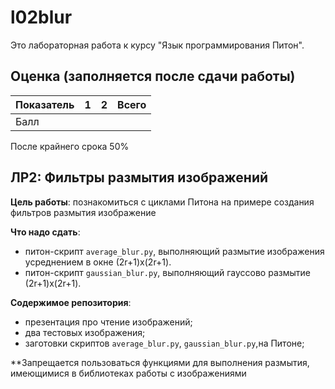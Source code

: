# l02blur
Это лабораторная работа к курсу "Язык программирования Питон".

## Оценка (заполняется после сдачи работы)
| Показатель  | 1 |2 |Всего|
| ------------|---|--|-----|
| Балл         |  |  |     |
После крайнего срока 50%

## ЛР2: Фильтры размытия изображений

**Цель работы**: познакомиться с циклами Питона на примере создания фильтров размытия изображение

**Что надо сдать**: 
* питон-скрипт `average_blur.py`, выполняющий размытие изображения усреднением в окне (2r+1)x(2r+1).
* питон-скрипт `gaussian_blur.py`, выполняющий гауссово размытие (2r+1)x(2r+1).

**Содержимое репозитория**: 
* презентация про чтение изображений;
* два тестовых изображения;
* заготовки скриптов `average_blur.py`, `gaussian_blur.py`,на Питоне;
                           
**Запрещается пользоваться функциями для выполнения размытия, имеющимися в библиотеках работы с изображениями
